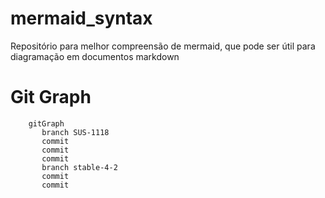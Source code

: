 # mermaid_syntax
Repositório para melhor compreensão de mermaid, que pode ser útil para diagramação em documentos markdown

# Git Graph

```mermaid
    gitGraph
       branch SUS-1118
       commit
       commit
       commit
       branch stable-4-2
       commit
       commit
```
